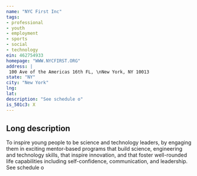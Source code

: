 ```yaml
---
name: "NYC First Inc"
tags:
- professional
- youth
- employment
- sports
- social
- technology
ein: 462754933
homepage: "WWW.NYCFIRST.ORG"
address: |
 100 Ave of the Americas 16th FL, \nNew York, NY 10013
state: "NY"
city: "New York"
lng: 
lat: 
description: "See schedule o"
is_501c3: X
---
```


## Long description

To inspire young people to be science and technology leaders, by engaging them in exciting mentor-based programs that build science, engineering and technology skills, that inspire innovation, and that foster well-rounded life capabilities including self-confidence, communication, and leadership. See schedule o
